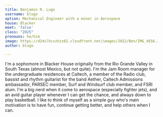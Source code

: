```yaml
---
title: Benjamin R. Lugo
username: blugo
option: Mechanical Engineer with a minor in Aerospace
house: Blacker
meet: 'false'
class: "2025"
pronouns: he/him
image: https://d24slhcvzhzz82.cloudfront.net/images/2022/Ben/IMG_4656.JPG
author: blugo

---
```

I'm a sophomore in Blacker House originally from the Rio Grande Valley in South Texas (almost Mexico, but not quite). I'm the Jam Room manager for the undergraduate residences at Caltech, a member of the Radio club, bassist and rhythm guitarist for the band Aether, Caltech Admissions ambassador, PARSEC member, Surf and Windsurf club member, and FSRI alum. I'm a big nerd when it come to aerospace (especially fighter jets), and an avid guitar player whenever I can get the chance, and always down to play basketball. I like to think of myself as a simple guy who's main motivation is to have fun, continue getting better, and help others when I can.